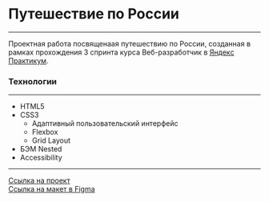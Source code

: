 # **Путешествие по России**
***
Проектная работа посвященаая путешествию по России, созданная в рамках прохождения 3 спринта курса Веб-разработчик в [Яндекс Практикум](https://practicum.yandex.ru "сервис онлайн-образования").

### **Технологии**
***
* HTML5
* CSS3
  * Адаптивный пользовательский интерфейс
  * Flexbox
  * Grid Layout
* БЭМ Nested
* Accessibility
***
[Ссылка на проект](https://romankrivopalov.github.io/russian-travel/)\
[Ссылка на макет в Figma](https://www.figma.com/file/5S2WSbEFL6awjVWJ0NWL8Q/Sprint-3_-Russia-_-desktop-%2B-mobile)
